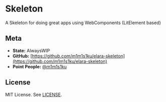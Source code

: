 # Skeleton

A Skeleton for doing great apps using WebComponents (LitElement based)

## Meta

* **State:** AlwaysWIP
* **GitHub:** [https://github.com/m1m1s1ku/elara-skeleton](https://github.com/m1m1s1ku/elara-skeleton)
* **Point People:** [@m1m1s1ku](https://github.com/m1m1s1ku)

## License

MIT License. See [LICENSE](LICENSE).
